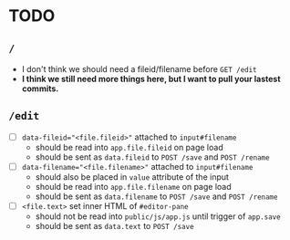 # TODO

## `/`
- I don't think we should need a fileid/filename before `GET /edit`
- **I think we still need more things here, but I want to pull your lastest commits.**

## `/edit`
- [ ] `data-fileid="<file.fileid>"` attached to `input#filename`
    - should be read into `app.file.fileid` on page load
    - should be sent as `data.fileid` to `POST /save` and `POST /rename`
- [ ] `data-filename="<file.filename>"` attached to `input#filename`
    - should also be placed in `value` attribute of the input
    - should be read into `app.file.filename` on page load
    - should be sent as `data.filename` to `POST /save` and `POST /rename`
- [ ] `<file.text>` set inner HTML of `#editor-pane`
    - should not be read into `public/js/app.js` until trigger of `app.save`
    - should be sent as `data.text` to `POST /save`
